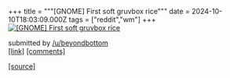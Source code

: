 +++
title = """[GNOME] First soft gruvbox rice"""
date = 2024-10-10T18:03:09.000Z
tags = ["reddit","wm"]
+++
[![[GNOME] First soft gruvbox rice](https://b.thumbs.redditmedia.com/sjuW6dKcvqKNn_uLEokzSC_L9a2XZGdJ26VJO89XIHw.jpg "[GNOME] First soft gruvbox rice")](https://www.reddit.com/r/unixporn/comments/1g0p0sa/gnome_first_soft_gruvbox_rice/)

submitted by [/u/beyondbottom](https://www.reddit.com/user/beyondbottom)  
[\[link\]](https://www.reddit.com/gallery/1g0p0sa) [\[comments\]](https://www.reddit.com/r/unixporn/comments/1g0p0sa/gnome_first_soft_gruvbox_rice/)

[[source]](https://www.reddit.com/r/unixporn/comments/1g0p0sa/gnome_first_soft_gruvbox_rice/)
